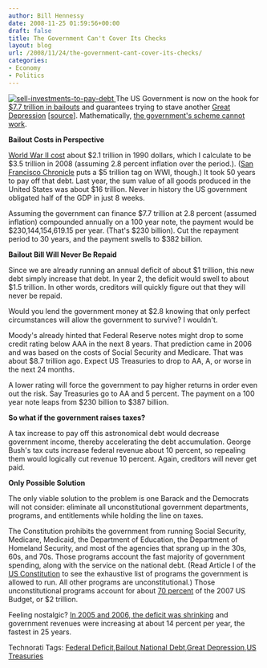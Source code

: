 ```yaml
---
author: Bill Hennessy
date: 2008-11-25 01:59:56+00:00
draft: false
title: The Government Can't Cover Its Checks
layout: blog
url: /2008/11/24/the-government-cant-cover-its-checks/
categories:
- Economy
- Politics
---
```


[![sell-investments-to-pay-debt](https://hennessysview.com/wp-content/uploads/2008/11/sell-investments-to-pay-debt-thumb.jpg)
](https://hennessysview.com/wp-content/uploads/2008/11/sell-investments-to-pay-debt.jpg) The US Government is now on the hook for [$7.7 trillion in bailouts](https://shyspeak.net/2008/11/24/on-the-hook-for-78-trillion/) and guarantees trying to stave another [Great Depression](https://hotair.com/archives/2008/11/24/video-cavuto-and-ben-stein-scream-at-each-other-over-the-bailout/) [[source](https://bloomberg.com/apps/news?pid=20601109&sid=arEE1iClqDrk&refer=home)]. Mathematically, [the government's scheme cannot work](https://hotair.com/archives/2008/11/24/guy-who-predicted-the-financial-meltdown-obamas-only-making-it-worse/).

 

**Bailout Costs in Perspective**

 

[World War II cost](https://wiki.answers.com/Q/How_much_did_World_War_2_cost_in_today's_dollars) about $2.1 trillion in 1990 dollars, which I calculate to be $3.5 trillion in 2008 (assuming 2.8 percent inflation over the period.). ([San Francisco Chronicle](https://www.sfgate.com/cgi-bin/article.cgi?f=/c/a/2008/03/17/MNBVVL9GK.DTL) puts a $5 trillion tag on WWI, though.) It took 50 years to pay off that debt. Last year, the sum value of all goods produced in the United States was about $16 trillion. Never in history the US government obligated half of the GDP in just 8 weeks. 

 

Assuming the government can finance $7.7 trillion at 2.8 percent (assumed inflation) compounded annually on a 100 year note, the payment would be $230,144,154,619.15 per year. (That's $230 billion). Cut the repayment period to 30 years, and the payment swells to $382 billion.

 

**Bailout Bill Will Never Be Repaid**

 

Since we are already running an annual deficit of about $1 trillion, this new debt simply increase that debt. In year 2, the deficit would swell to about $1.5 trillion. In other words, creditors will quickly figure out that they will never be repaid.

 

Would you lend the government money at $2.8 knowing that only perfect circumstances will allow the government to survive? I wouldn't.

 

Moody's already hinted that Federal Reserve notes might drop to some credit rating below AAA in the next 8 years. That prediction came in 2006 and was based on the costs of Social Security and Medicare. That was about $8.7 trillion ago. Expect US Treasuries to drop to AA, A, or worse in the next 24 months.

 

A lower rating will force the government to pay higher returns in order even out the risk. Say Treasuries go to AA and 5 percent. The payment on a 100 year note leaps from $230 billion to $387 billion.

 

**So what if the government raises taxes?**

 

A tax increase to pay off this astronomical debt would decrease government income, thereby accelerating the debt accumulation. George Bush's tax cuts increase federal revenue about 10 percent, so repealing them would logically cut revenue 10 percent. Again, creditors will never get paid. 

 

**Only Possible Solution**

 

The only viable solution to the problem is one Barack and the Democrats will not consider: eliminate all unconstitutional government departments, programs, and entitlements while holding the line on taxes.

 

The Constitution prohibits the government from running Social Security, Medicare, Medicaid, the Department of Education, the Department of Homeland Security, and most of the agencies that sprang up in the 30s, 60s, and 70s. Those programs account the fast majority of government spending, along with the service on the national debt. (Read Article I of the [US Constitution](https://online.wsj.com/article/SB122748912533552007.html) to see the exhaustive list of programs the government is allowed to run. All other programs are unconstitutional.) Those unconstitutional programs account for about [70 percent](https://en.wikipedia.org/wiki/Image:Fy2007spendingbycategory.png) of the 2007 US Budget, or $2 trillion.

 

Feeling nostalgic? [In 2005 and 2006, the deficit was shrinking](https://hennessysview.com/2006/06/13/budget-deficit-disappearing-fast/) and government revenues were increasing at about 14 percent per year, the fastest in 25 years.

 

 

Technorati Tags: [Federal Deficit](https://technorati.com/tags/Federal%20Deficit),[Bailout](https://technorati.com/tags/Bailout),[National Debt](https://technorati.com/tags/National%20Debt),[Great Depression](https://technorati.com/tags/Great%20Depression),[US Treasuries](https://technorati.com/tags/US%20Treasuries)
